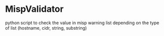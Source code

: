 # MispValidator
python script to check the value in misp warning list depending on the type of list (hostname, cidr, string, substring)
